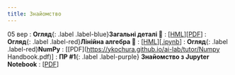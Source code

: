```yaml
---
title: Знайомство
---
```


05 вер
: **Огляд**{: .label .label-blue}**Загальні деталі 👋**
  : [[HML]()][[PDF]()]
: **Огляд**{: .label .label-red}**Лінійна алгебра 🔭**
  : [[HML](https://ykochura.github.io/ai-lab/math/linear_algebra.html#/)][[.ipynb](https://colab.research.google.com/github/YKochura/ai-lab/blob/main/math/linear_algebra.ipynb)]
: **Огляд**{: .label .label-red}**NumPy**
  : [[PDF](https://ykochura.github.io/ai-lab/tutor/Numpy Handbook.pdf)]
: **ПР #1**{: .label .label-purple} **Знайомство з Jupyter Notebook**
  : [[PDF](https://drive.google.com/file/d/1wm62GofGBm8jHBX7YLYdWTE8aMyqcydt/view?usp=sharing)]


  

